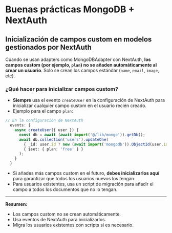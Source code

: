 # Buenas prácticas MongoDB + NextAuth

## Inicialización de campos custom en modelos gestionados por NextAuth

Cuando se usan adapters como MongoDBAdapter con NextAuth, **los campos custom (por ejemplo, `plan`) no se añaden automáticamente al crear un usuario**. Solo se crean los campos estándar (`name`, `email`, `image`, etc).

### ¿Qué hacer para inicializar campos custom?

- **Siempre** usa el evento `createUser` en la configuración de NextAuth para inicializar cualquier campo custom en el usuario recién creado.
- Ejemplo para el campo `plan`:

```ts
// En la configuración de NextAuth
  events: {
    async createUser({ user }) {
      const db = await (await import('@/lib/mongo')).getDb();
      await db.collection('users').updateOne(
        { _id: user.id ? new (await import('mongodb')).ObjectId(user.id) : undefined },
        { $set: { plan: 'free' } }
      );
    }
  }
```

- Si añades más campos custom en el futuro, **debes inicializarlos aquí** para garantizar que todos los usuarios nuevos los tengan.
- Para usuarios existentes, usa un script de migración para añadir el campo a todos los documentos que no lo tengan.

---

**Resumen:**
- Los campos custom no se crean automáticamente.
- Usa eventos de NextAuth para inicializarlos.
- Migra los usuarios existentes con scripts si es necesario. 